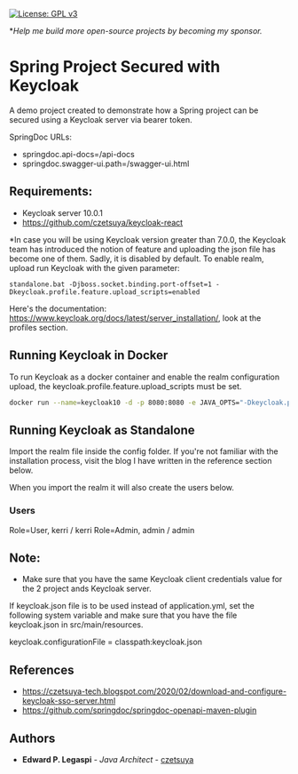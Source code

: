 
[![License: GPL v3](https://img.shields.io/badge/License-GPLv3-blue.svg)](https://www.gnu.org/licenses/gpl-3.0)

**Help me build more open-source projects by becoming my sponsor.*

# Spring Project Secured with Keycloak

A demo project created to demonstrate how a Spring project can be secured using a Keycloak server via bearer token.

SpringDoc URLs:

 - springdoc.api-docs=/api-docs
 - springdoc.swagger-ui.path=/swagger-ui.html

## Requirements:

- Keycloak server 10.0.1
- https://github.com/czetsuya/keycloak-react

*In case you will be using Keycloak version greater than 7.0.0, the Keycloak team has introduced the notion of feature and uploading the json file has become one of them. Sadly, it is disabled by default. To enable realm, upload run Keycloak with the given parameter:

```
standalone.bat -Djboss.socket.binding.port-offset=1 -Dkeycloak.profile.feature.upload_scripts=enabled
```

Here's the documentation: https://www.keycloak.org/docs/latest/server_installation/, look at the profiles section.

## Running Keycloak in Docker

To run Keycloak as a docker container and enable the realm configuration upload, the keycloak.profile.feature.upload_scripts must be set.

```sh
docker run --name=keycloak10 -d -p 8080:8080 -e JAVA_OPTS="-Dkeycloak.profile.feature.scripts=enabled -Dkeycloak.profile.feature.upload_scripts=enabled" -e KEYCLOAK_USER=admin -e KEYCLOAK_PASSWORD=kerri jboss/keycloak
```

## Running Keycloak as Standalone

Import the realm file inside the config folder. If you're not familiar with the installation process, visit the blog I have written in the reference section below.

When you import the realm it will also create the users below.

### Users

Role=User, kerri / kerri
Role=Admin, admin / admin


## Note:

- Make sure that you have the same Keycloak client credentials value for the 2 project ands Keycloak server.

If keycloak.json file is to be used instead of application.yml, set the following system variable and make sure that you have the file keycloak.json in src/main/resources.

keycloak.configurationFile = classpath:keycloak.json

## References

 - https://czetsuya-tech.blogspot.com/2020/02/download-and-configure-keycloak-sso-server.html
 - https://github.com/springdoc/springdoc-openapi-maven-plugin

## Authors

 * **Edward P. Legaspi** - *Java Architect* - [czetsuya](https://github.com/czetsuya)

